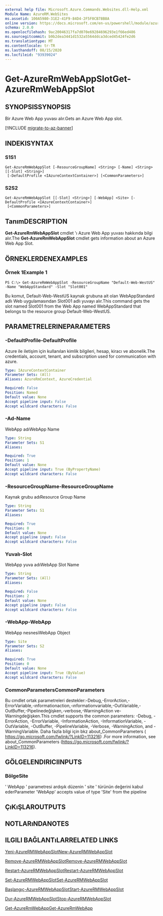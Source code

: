 ```yaml
---
external help file: Microsoft.Azure.Commands.Websites.dll-Help.xml
Module Name: AzureRM.WebSites
ms.assetid: 100A5980-31E2-41F9-84D4-2F5F0CB78B8A
online version: https://docs.microsoft.com/en-us/powershell/module/azurerm.websites/get-azurermwebappslot
schema: 2.0.0
ms.openlocfilehash: 9ac20046317fa7d070e69284696293e1f66ed486
ms.sourcegitcommit: b9b2dea3441d1532a5564ddca3dced45424fe2d6
ms.translationtype: MT
ms.contentlocale: tr-TR
ms.lasthandoff: 08/15/2020
ms.locfileid: "93939024"
---
```

# <span data-ttu-id="a9ced-101">Get-AzureRmWebAppSlot</span><span class="sxs-lookup"><span data-stu-id="a9ced-101">Get-AzureRmWebAppSlot</span></span>

## <span data-ttu-id="a9ced-102">SYNOPSIS</span><span class="sxs-lookup"><span data-stu-id="a9ced-102">SYNOPSIS</span></span>
<span data-ttu-id="a9ced-103">Bir Azure Web App yuvası alır.</span><span class="sxs-lookup"><span data-stu-id="a9ced-103">Gets an Azure Web App slot.</span></span>

[!INCLUDE [migrate-to-az-banner](../../includes/migrate-to-az-banner.md)]

## <span data-ttu-id="a9ced-104">INDEKI</span><span class="sxs-lookup"><span data-stu-id="a9ced-104">SYNTAX</span></span>

### <span data-ttu-id="a9ced-105">S1</span><span class="sxs-lookup"><span data-stu-id="a9ced-105">S1</span></span>
```
Get-AzureRmWebAppSlot [-ResourceGroupName] <String> [-Name] <String> [[-Slot] <String>]
 [-DefaultProfile <IAzureContextContainer>] [<CommonParameters>]
```

### <span data-ttu-id="a9ced-106">S2</span><span class="sxs-lookup"><span data-stu-id="a9ced-106">S2</span></span>
```
Get-AzureRmWebAppSlot [[-Slot] <String>] [-WebApp] <Site> [-DefaultProfile <IAzureContextContainer>]
 [<CommonParameters>]
```

## <span data-ttu-id="a9ced-107">Tanım</span><span class="sxs-lookup"><span data-stu-id="a9ced-107">DESCRIPTION</span></span>
<span data-ttu-id="a9ced-108">**Get-AzureRmWebAppSlot** cmdlet 'ı Azure Web App yuvası hakkında bilgi alır.</span><span class="sxs-lookup"><span data-stu-id="a9ced-108">The **Get-AzureRmWebAppSlot** cmdlet gets information about an Azure Web App Slot.</span></span>

## <span data-ttu-id="a9ced-109">ÖRNEKLERDEN</span><span class="sxs-lookup"><span data-stu-id="a9ced-109">EXAMPLES</span></span>

### <span data-ttu-id="a9ced-110">Örnek 1</span><span class="sxs-lookup"><span data-stu-id="a9ced-110">Example 1</span></span>
```
PS C:\> Get-AzureRmWebAppSlot -ResourceGroupName "Default-Web-WestUS" -Name "WebAppStandard" -Slot "Slot001"
```

<span data-ttu-id="a9ced-111">Bu komut, Default-Web-WestUS kaynak grubuna ait olan WebAppStandard adlı Web uygulamasından Slot001 adlı yuvayı alır.</span><span class="sxs-lookup"><span data-stu-id="a9ced-111">This command gets the slot named Slot001 from the Web App named WebAppStandard that belongs to the resource group Default-Web-WestUS.</span></span>

## <span data-ttu-id="a9ced-112">PARAMETRELERINE</span><span class="sxs-lookup"><span data-stu-id="a9ced-112">PARAMETERS</span></span>

### <span data-ttu-id="a9ced-113">-DefaultProfile</span><span class="sxs-lookup"><span data-stu-id="a9ced-113">-DefaultProfile</span></span>
<span data-ttu-id="a9ced-114">Azure ile iletişim için kullanılan kimlik bilgileri, hesap, kiracı ve abonelik.</span><span class="sxs-lookup"><span data-stu-id="a9ced-114">The credentials, account, tenant, and subscription used for communication with azure.</span></span>

```yaml
Type: IAzureContextContainer
Parameter Sets: (All)
Aliases: AzureRmContext, AzureCredential

Required: False
Position: Named
Default value: None
Accept pipeline input: False
Accept wildcard characters: False
```

### <span data-ttu-id="a9ced-115">-Ad</span><span class="sxs-lookup"><span data-stu-id="a9ced-115">-Name</span></span>
<span data-ttu-id="a9ced-116">WebApp adı</span><span class="sxs-lookup"><span data-stu-id="a9ced-116">WebApp Name</span></span>

```yaml
Type: String
Parameter Sets: S1
Aliases: 

Required: True
Position: 1
Default value: None
Accept pipeline input: True (ByPropertyName)
Accept wildcard characters: False
```

### <span data-ttu-id="a9ced-117">-ResourceGroupName</span><span class="sxs-lookup"><span data-stu-id="a9ced-117">-ResourceGroupName</span></span>
<span data-ttu-id="a9ced-118">Kaynak grubu adı</span><span class="sxs-lookup"><span data-stu-id="a9ced-118">Resource Group Name</span></span>

```yaml
Type: String
Parameter Sets: S1
Aliases: 

Required: True
Position: 0
Default value: None
Accept pipeline input: False
Accept wildcard characters: False
```

### <span data-ttu-id="a9ced-119">Yuvalı</span><span class="sxs-lookup"><span data-stu-id="a9ced-119">-Slot</span></span>
<span data-ttu-id="a9ced-120">WebApp yuva adı</span><span class="sxs-lookup"><span data-stu-id="a9ced-120">WebApp Slot Name</span></span>

```yaml
Type: String
Parameter Sets: (All)
Aliases: 

Required: False
Position: 2
Default value: None
Accept pipeline input: False
Accept wildcard characters: False
```

### <span data-ttu-id="a9ced-121">-WebApp</span><span class="sxs-lookup"><span data-stu-id="a9ced-121">-WebApp</span></span>
<span data-ttu-id="a9ced-122">WebApp nesnesi</span><span class="sxs-lookup"><span data-stu-id="a9ced-122">WebApp Object</span></span>

```yaml
Type: Site
Parameter Sets: S2
Aliases: 

Required: True
Position: 0
Default value: None
Accept pipeline input: True (ByValue)
Accept wildcard characters: False
```

### <span data-ttu-id="a9ced-123">CommonParameters</span><span class="sxs-lookup"><span data-stu-id="a9ced-123">CommonParameters</span></span>
<span data-ttu-id="a9ced-124">Bu cmdlet ortak parametreleri destekler:-Debug,-ErrorAction,-ErrorVariable,-ınformationaction,-ınformationvariable,-OutVariable,-OutBuffer,-Pipelinedeğişken,-verbose,-WarningAction ve-Warningdeğişken.</span><span class="sxs-lookup"><span data-stu-id="a9ced-124">This cmdlet supports the common parameters: -Debug, -ErrorAction, -ErrorVariable, -InformationAction, -InformationVariable, -OutVariable, -OutBuffer, -PipelineVariable, -Verbose, -WarningAction, and -WarningVariable.</span></span> <span data-ttu-id="a9ced-125">Daha fazla bilgi için bkz about_CommonParameters ( https://go.microsoft.com/fwlink/?LinkID=113216) .</span><span class="sxs-lookup"><span data-stu-id="a9ced-125">For more information, see about_CommonParameters (https://go.microsoft.com/fwlink/?LinkID=113216).</span></span>

## <span data-ttu-id="a9ced-126">GÖLGELENDIRICI</span><span class="sxs-lookup"><span data-stu-id="a9ced-126">INPUTS</span></span>

### <span data-ttu-id="a9ced-127">Bölge</span><span class="sxs-lookup"><span data-stu-id="a9ced-127">Site</span></span>
<span data-ttu-id="a9ced-128">' WebApp ' parametresi ardışık düzenin ' site ' türünün değerini kabul eder</span><span class="sxs-lookup"><span data-stu-id="a9ced-128">Parameter 'WebApp' accepts value of type 'Site' from the pipeline</span></span>

## <span data-ttu-id="a9ced-129">ÇıKıŞLAR</span><span class="sxs-lookup"><span data-stu-id="a9ced-129">OUTPUTS</span></span>

## <span data-ttu-id="a9ced-130">NOTLARıNDA</span><span class="sxs-lookup"><span data-stu-id="a9ced-130">NOTES</span></span>

## <span data-ttu-id="a9ced-131">ILGILI BAĞLANTıLAR</span><span class="sxs-lookup"><span data-stu-id="a9ced-131">RELATED LINKS</span></span>

[<span data-ttu-id="a9ced-132">Yeni-AzureRMWebAppSlot</span><span class="sxs-lookup"><span data-stu-id="a9ced-132">New-AzureRMWebAppSlot</span></span>](./New-AzureRMWebAppSlot.md)

[<span data-ttu-id="a9ced-133">Remove-AzureRMWebAppSlot</span><span class="sxs-lookup"><span data-stu-id="a9ced-133">Remove-AzureRMWebAppSlot</span></span>](./Remove-AzureRMWebAppSlot.md)

[<span data-ttu-id="a9ced-134">Restart-AzureRMWebAppSlot</span><span class="sxs-lookup"><span data-stu-id="a9ced-134">Restart-AzureRMWebAppSlot</span></span>](./Restart-AzureRMWebAppSlot.md)

[<span data-ttu-id="a9ced-135">Set-AzureRMWebAppSlot</span><span class="sxs-lookup"><span data-stu-id="a9ced-135">Set-AzureRMWebAppSlot</span></span>](./Set-AzureRMWebAppSlot.md)

[<span data-ttu-id="a9ced-136">Başlangıç-AzureRMWebAppSlot</span><span class="sxs-lookup"><span data-stu-id="a9ced-136">Start-AzureRMWebAppSlot</span></span>](./Start-AzureRMWebAppSlot.md)

[<span data-ttu-id="a9ced-137">Dur-AzureRMWebAppSlot</span><span class="sxs-lookup"><span data-stu-id="a9ced-137">Stop-AzureRMWebAppSlot</span></span>](./Stop-AzureRMWebAppSlot.md)

[<span data-ttu-id="a9ced-138">Get-AzureRmWebApp</span><span class="sxs-lookup"><span data-stu-id="a9ced-138">Get-AzureRmWebApp</span></span>](./Get-AzureRmWebApp.md)

